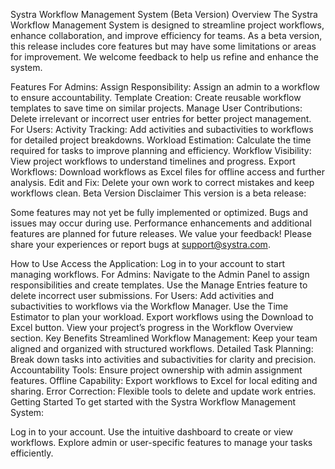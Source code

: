Systra Workflow Management System (Beta Version)
Overview
The Systra Workflow Management System is designed to streamline project workflows, enhance collaboration, and improve efficiency for teams. As a beta version, this release includes core features but may have some limitations or areas for improvement. We welcome feedback to help us refine and enhance the system.

Features
For Admins:
Assign Responsibility: Assign an admin to a workflow to ensure accountability.
Template Creation: Create reusable workflow templates to save time on similar projects.
Manage User Contributions: Delete irrelevant or incorrect user entries for better project management.
For Users:
Activity Tracking: Add activities and subactivities to workflows for detailed project breakdowns.
Workload Estimation: Calculate the time required for tasks to improve planning and efficiency.
Workflow Visibility: View project workflows to understand timelines and progress.
Export Workflows: Download workflows as Excel files for offline access and further analysis.
Edit and Fix: Delete your own work to correct mistakes and keep workflows clean.
Beta Version Disclaimer
This version is a beta release:

Some features may not yet be fully implemented or optimized.
Bugs and issues may occur during use.
Performance enhancements and additional features are planned for future releases.
We value your feedback! Please share your experiences or report bugs at support@systra.com.

How to Use
Access the Application: Log in to your account to start managing workflows.
For Admins:
Navigate to the Admin Panel to assign responsibilities and create templates.
Use the Manage Entries feature to delete incorrect user submissions.
For Users:
Add activities and subactivities to workflows via the Workflow Manager.
Use the Time Estimator to plan your workload.
Export workflows using the Download to Excel button.
View your project’s progress in the Workflow Overview section.
Key Benefits
Streamlined Workflow Management: Keep your team aligned and organized with structured workflows.
Detailed Task Planning: Break down tasks into activities and subactivities for clarity and precision.
Accountability Tools: Ensure project ownership with admin assignment features.
Offline Capability: Export workflows to Excel for local editing and sharing.
Error Correction: Flexible tools to delete and update work entries.
Getting Started
To get started with the Systra Workflow Management System:

Log in to your account.
Use the intuitive dashboard to create or view workflows.
Explore admin or user-specific features to manage your tasks efficiently.
